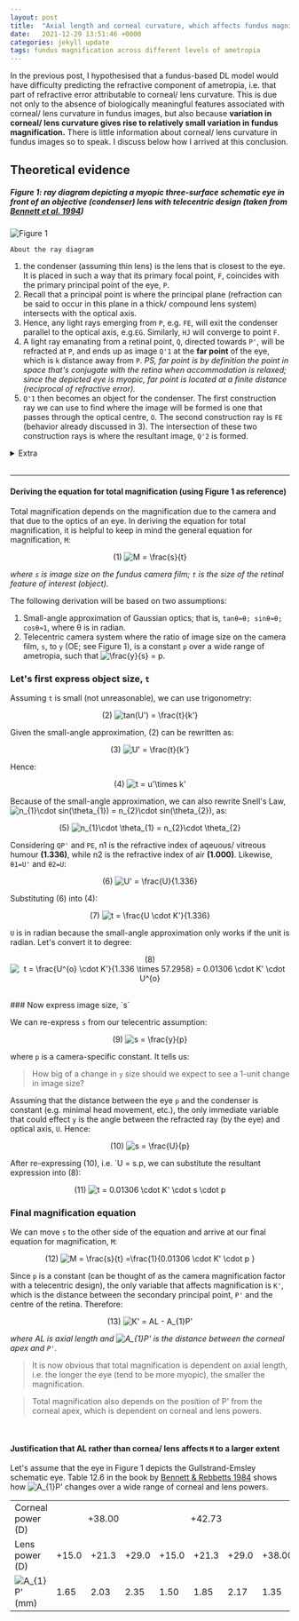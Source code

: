 ```yaml
---
layout: post
title:  "Axial length and corneal curvature, which affects fundus magnification more?"
date:   2021-12-29 13:51:46 +0000
categories: jekyll update
tags: fundus magnification across different levels of ametropia
---
```


In the previous post, I hypothesised that a fundus-based DL model would have difficulty predicting the refractive component of ametropia, i.e. that part of refractive error attributable to corneal/ lens curvature. This is due not only to the absence of biologically meaningful features associated with corneal/ lens curvature in fundus images, but also because **variation in corneal/ lens curvature gives rise to relatively small variation in fundus magnification.** There is little information about corneal/ lens curvature in fundus images so to speak. I discuss below how I arrived at this conclusion.

## Theoretical evidence
##### Figure 1: ray diagram depicting a myopic three-surface schematic eye in front of an objective (condenser) lens with telecentric design (taken from [Bennett et al. 1994](https://link.springer.com/content/pdf/10.1007/BF00175988.pdf))
![Figure 1](/figures/2021-12-29-fig1.png)

`About the ray diagram`
1. the condenser (assuming thin lens) is the lens that is closest to the eye. It is placed in such a way that its primary focal point, `F`, coincides with the primary principal point of the eye, `P`.
2. Recall that a principal point is where the principal plane (refraction can be said to occur in this plane in a thick/ compound lens system) intersects with the optical axis.
3. Hence, any light rays emerging from `P`, e.g. `FE`, will exit the condenser parallel to the optical axis, e.g.`EG`. Similarly, `HJ` will converge to point `F`.
4. A light ray emanating from a retinal point, `Q`, directed towards `P'`, will be refracted at `P`, and ends up as image `Q'1` at the **far point** of the eye, which is `k` distance away from `P`. *PS, far point is by definition the point in space that's conjugate with the retina when accommodation is relaxed; since the depicted eye is myopic, far point is located at a finite distance (reciprocal of refractive error).*
5. `Q'1` then becomes an object for the condenser. The first construction ray we can use to find where the image will be formed is one that passes through the optical centre, `O`. The second construction ray is `FE` (behavior already discussed in 3). The intersection of these two construction rays is where the resultant image, `Q'2` is formed.
<details><summary>Extra</summary>
<p>light ray passing through `O` will not be refracted, since nodal points coincide in a thin lens system. The two principal points also coincide at `O` because the refractive index is similar on both the object and image sides of the lens.</p>
</details>
<br>

---
#### Deriving the equation for total magnification (using Figure 1 as reference)
Total magnification depends on the magnification due to the camera and that due to the optics of an eye. In deriving the equation for total magnification, it is helpful to keep in mind the general equation for magnification, `M`:

<p align="center"> (1) <img src="https://latex.codecogs.com/svg.image?M&space;=&space;\frac{s}{t}" title="M = \frac{s}{t}" /> </p> 

*where `s` is image size on the fundus camera film; `t` is the size of the retinal feature of interest (object).*

The following derivation will be based on two assumptions:
1. Small-angle approximation of Gaussian optics; that is, `tanθ≈θ; sinθ≈θ; cosθ≈1`, where θ is in radian.
2. Telecentric camera system where the ratio of image size on the camera film, `s`, to `y` (OE; see Figure 1), is a constant `p` over a wide range of ametropia, such that <img src="https://latex.codecogs.com/svg.image?\frac{y}{s}&space;=&space;p" title="\frac{y}{s} = p" />.

### Let's first express object size, `t`
Assuming `t` is small (not unreasonable), we can use trigonometry:

<p align="center"> (2) <img src="https://latex.codecogs.com/svg.image?tan(U')&space;=&space;\frac{t}{k'}" title="tan(U') = \frac{t}{k'}" /> </p>

Given the small-angle approximation, (2) can be rewritten as:

<p align="center"> (3) <img src="https://latex.codecogs.com/svg.image?U'&space;=&space;\frac{t}{k'}" title="U' = \frac{t}{k'}" /> </p>

Hence:
<p align="center"> (4) <img src="https://latex.codecogs.com/svg.image?t&space;=&space;u'\times&space;k'" title="t = u'\times k'" /> </p>

Because of the small-angle approximation, we can also rewrite Snell's Law, <img src="https://latex.codecogs.com/svg.image?n_{1}\cdot&space;&space;sin(\theta_{1})&space;=&space;n_{2}\cdot&space;&space;sin(\theta_{2})" title="n_{1}\cdot sin(\theta_{1}) = n_{2}\cdot sin(\theta_{2})" />, as:

<p align="center"> (5) <img src="https://latex.codecogs.com/svg.image?n_{1}\cdot&space;&space;\theta_{1}&space;=&space;n_{2}\cdot&space;&space;\theta_{2}" title="n_{1}\cdot \theta_{1} = n_{2}\cdot \theta_{2}" /> </p>

Considering `QP'` and `PE`, n1 is the refractive index of aqeuous/ vitreous humour **(1.336)**, while n2 is the refractive index of air **(1.000)**. Likewise, `θ1=U'` and `θ2=U`:

<p align="center"> (6) <img src="https://latex.codecogs.com/svg.image?U'&space;=&space;\frac{U}{1.336}" title="U' = \frac{U}{1.336}" /> </p>

Substituting (6) into (4):

<p align="center"> (7) <img src="https://latex.codecogs.com/svg.image?t&space;=&space;\frac{U&space;\cdot&space;K'}{1.336}" title="t = \frac{U \cdot K'}{1.336}" /> </p>

`U` is in radian because the small-angle approximation only works if the unit is radian. Let's convert it to degree:

<p align="center"> (8) <img src="https://latex.codecogs.com/svg.image?t&space;=&space;\frac{U^{o}&space;\cdot&space;K'}{1.336&space;\times&space;&space;57.2958}&space;=&space;0.01306&space;\cdot&space;K'&space;\cdot&space;U^{o}" title="t = \frac{U^{o} \cdot K'}{1.336 \times 57.2958} = 0.01306 \cdot K' \cdot U^{o}" /> </p>

<br>
### Now express image size, `s`

We can re-express `s` from our telecentric assumption:

<p align="center"> (9) <img src="https://latex.codecogs.com/svg.image?s&space;=&space;\frac{y}{p}" title="s = \frac{y}{p}" /> </p>

where `p` is a camera-specific constant. It tells us:
> How big of a change in `y` size should we expect to see a 1-unit change in image size?

Assuming that the distance between the eye `p` and the condenser is constant (e.g. minimal head movement, etc.), the only immediate variable that could effect `y` is the angle between the refracted ray (by the eye) and optical axis, `U`. Hence:

<p align="center"> (10) <img src="https://latex.codecogs.com/svg.image?s&space;=&space;\frac{U}{p}" title="s = \frac{U}{p}" /> </p>

After re-expressing (10), i.e. `U = s.p, we can substitute the resultant expression into (8):

<p align="center"> (11) <img src="https://latex.codecogs.com/svg.image?t&space;=&space;0.01306&space;\cdot&space;K'&space;\cdot&space;s&space;\cdot&space;p" title="t = 0.01306 \cdot K' \cdot s \cdot p" /> </p>


### Final magnification equation

We can move `s` to the other side of the equation and arrive at our final equation for magnification, `M`:

<p align="center"> (12) <img src="https://latex.codecogs.com/svg.image?M&space;=&space;\frac{s}{t}&space;=\frac{1}{0.01306&space;\cdot&space;K'&space;\cdot&space;p&space;}&space;" title="M = \frac{s}{t} =\frac{1}{0.01306 \cdot K' \cdot p } " /> </p>

Since `p` is a constant (can be thought of as the camera magnification factor with a telecentric design), the only variable that affects magnification is `K'`, which is the distance between the secondary principal point, `P'` and the centre of the retina. Therefore:

<p align="center"> (13) <img src="https://latex.codecogs.com/svg.image?K'&space;=&space;AL&space;-&space;A_{1}P'&space;" title="K' = AL - A_{1}P' " /> </p>

*where AL is axial length and <img src="https://latex.codecogs.com/svg.image?A_{1}P'&space;" title="A_{1}P' " /> is the distance between the corneal apex and `P'`.*

> It is now obvious that total magnification is dependent on axial length, i.e. the longer the eye (tend to be more myopic), the smaller the magnification.

> Total magnification also depends on the position of P' from the corneal apex, which is dependent on corneal and lens powers.

<br>

#### Justification that AL rather than cornea/ lens affects `M` to a larger extent
Let's assume that the eye in Figure 1 depicts the Gullstrand-Emsley schematic eye. Table 12.6 in the book by [Bennett & Rebbetts 1984](https://www.semanticscholar.org/paper/Clinical-Visual-Optics-Bennett-Rabbetts/e29470029b10319e205205eaf3caa69883726858) shows how <img src="https://latex.codecogs.com/svg.image?A_{1}P'&space;" title="A_{1}P' " /> changes over a wide range of corneal and lens powers.

<table>

<tr>
<td  colspan=1>Corneal power (D) <td style="text-align:center" colspan=3> +38.00  <td style="text-align:center" colspan=3> +42.73 <td style="text-align:center" colspan=3> +48.00

<tr>
<td colspan=1>Lens power (D) <td colspan=1>+15.0 <td colspan=1>+21.3 <td colspan=1>+29.0 <td colspan=1>+15.0 <td colspan=1>+21.3 <td colspan=1>+29.0 <td colspan=1>+38.00 <td colspan=1>+42.73 <td colspan=1>+48.00 

<tr>
<td colspan=1> <img src="https://latex.codecogs.com/svg.image?A_{1}P'&space;" title="A_{1}P' " /> (mm) <td colspan=1>1.65 <td colspan=1>2.03 <td colspan=1>2.35 <td colspan=1>1.50 <td colspan=1>1.85 <td colspan=1>2.17 <td colspan=1>1.35 <td colspan=1>1.69 <td colspan=1>1.98





